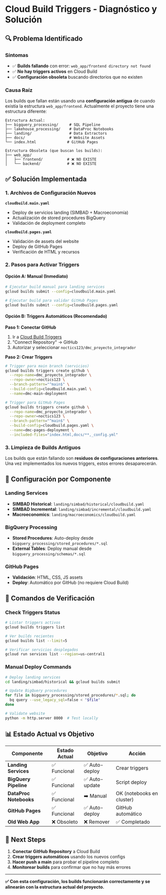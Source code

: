 # Cloud Build Triggers - Diagnóstico y Solución

## 🔍 **Problema Identificado**

### **Síntomas**
- ✅ **Builds fallando** con error: `web_app/frontend directory not found`
- ✅ **No hay triggers activos** en Cloud Build
- ✅ **Configuración obsoleta** buscando directorios que no existen

### **Causa Raíz**
Los builds que fallan están usando una **configuración antigua** de cuando existía la estructura `web_app/frontend`. Actualmente el proyecto tiene una estructura diferente:

```
Estructura Actual:
├── bigquery_processing/     # SQL Pipeline
├── lakehouse_processing/    # DataProc Notebooks
├── landing/                 # Data Extractors
├── docs/                    # Website Assets
└── index.html              # GitHub Pages

Estructura Obsoleta (que buscan los builds):
├── web_app/
│   ├── frontend/           # ❌ NO EXISTE
│   └── backend/            # ❌ NO EXISTE
```

## ✅ **Solución Implementada**

### **1. Archivos de Configuración Nuevos**

**`cloudbuild.main.yaml`**
- Deploy de servicios landing (SIMBAD + Macroeconomía)
- Actualización de stored procedures BigQuery
- Validación de deployment completo

**`cloudbuild.pages.yaml`**
- Validación de assets del website
- Deploy de GitHub Pages
- Verificación de HTML y recursos

### **2. Pasos para Activar Triggers**

#### **Opción A: Manual (Inmediato)**
```bash
# Ejecutar build manual para landing services
gcloud builds submit --config=cloudbuild.main.yaml

# Ejecutar build para validar GitHub Pages
gcloud builds submit --config=cloudbuild.pages.yaml
```

#### **Opción B: Triggers Automáticos (Recomendado)**

**Paso 1: Conectar GitHub**
1. Ir a [Cloud Build Triggers](https://console.cloud.google.com/cloud-build/triggers)
2. "Connect Repository" → GitHub
3. Autorizar y seleccionar `noctics123/dmc_proyecto_integrador`

**Paso 2: Crear Triggers**
```bash
# Trigger para main branch (servicios)
gcloud builds triggers create github \
  --repo-name=dmc_proyecto_integrador \
  --repo-owner=noctics123 \
  --branch-pattern="^main$" \
  --build-config=cloudbuild.main.yaml \
  --name=dmc-main-deployment

# Trigger para GitHub Pages
gcloud builds triggers create github \
  --repo-name=dmc_proyecto_integrador \
  --repo-owner=noctics123 \
  --branch-pattern="^main$" \
  --build-config=cloudbuild.pages.yaml \
  --name=dmc-pages-deployment \
  --included-files="index.html,docs/**,_config.yml"
```

### **3. Limpieza de Builds Antiguos**

Los builds que están fallando son **residuos de configuraciones anteriores**. Una vez implementados los nuevos triggers, estos errores desaparecerán.

## 🎯 **Configuración por Componente**

### **Landing Services**
- **SIMBAD Historical**: `landing/simbad/historical/cloudbuild.yaml`
- **SIMBAD Incremental**: `landing/simbad/incremental/cloudbuild.yaml`
- **Macroeconomics**: `landing/macroeconomics/cloudbuild.yaml`

### **BigQuery Processing**
- **Stored Procedures**: Auto-deploy desde `bigquery_processing/stored_procedures/*.sql`
- **External Tables**: Deploy manual desde `bigquery_processing/schemas/*.sql`

### **GitHub Pages**
- **Validación**: HTML, CSS, JS assets
- **Deploy**: Automático por GitHub (no requiere Cloud Build)

## 🔧 **Comandos de Verificación**

### **Check Triggers Status**
```bash
# Listar triggers activos
gcloud builds triggers list

# Ver builds recientes
gcloud builds list --limit=5

# Verificar servicios desplegados
gcloud run services list --region=us-central1
```

### **Manual Deploy Commands**
```bash
# Deploy landing services
cd landing/simbad/historical && gcloud builds submit

# Update BigQuery procedures
for file in bigquery_processing/stored_procedures/*.sql; do
  bq query --use_legacy_sql=false < "$file"
done

# Validate website
python -m http.server 8000  # Test locally
```

## 📊 **Estado Actual vs Objetivo**

| Componente | Estado Actual | Objetivo | Acción |
|------------|---------------|----------|--------|
| **Landing Services** | ✅ Funcional | ✅ Auto-deploy | Crear triggers |
| **BigQuery Pipeline** | ✅ Funcional | ✅ Auto-update | Script deploy |
| **DataProc Notebooks** | ✅ Funcional | ➡️ Manual | OK (notebooks en cluster) |
| **GitHub Pages** | ✅ Funcional | ✅ Auto-deploy | GitHub automático |
| **Old Web App** | ❌ Obsoleto | ❌ Remover | ✅ Completado |

## 🚀 **Next Steps**

1. **Conectar GitHub Repository** a Cloud Build
2. **Crear triggers automáticos** usando los nuevos configs
3. **Hacer push a main** para probar el pipeline completo
4. **Monitorear builds** para confirmar que no hay más errores

---

**✅ Con esta configuración, los builds funcionarán correctamente y se alinearán con la estructura actual del proyecto.**